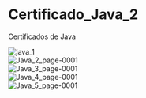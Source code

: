 # Certificado_Java_2
Certificados de Java 

![java_1](https://github.com/user-attachments/assets/ec4865d0-4247-4afa-b04c-2441e542166e)
<br>
![Java_2_page-0001](https://github.com/user-attachments/assets/7bb87cc5-73ac-4be7-ac55-e61738f839ae)
<br>
![Java_3_page-0001](https://github.com/user-attachments/assets/7f7ab01b-557d-4f12-8f1a-8722212d3819)
<br>
![Java_4_page-0001](https://github.com/user-attachments/assets/b8b4d773-f164-471a-97e9-4813cfffe1df)
<br>
![Java_5_page-0001](https://github.com/user-attachments/assets/0f7be6a5-9d31-4c3b-abdd-48a86f1037dd)
